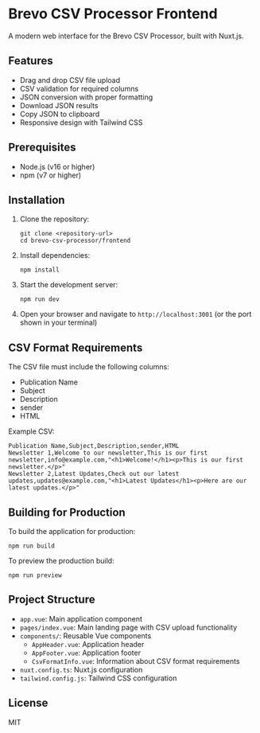 # Brevo CSV Processor Frontend

A modern web interface for the Brevo CSV Processor, built with Nuxt.js.

## Features

- Drag and drop CSV file upload
- CSV validation for required columns
- JSON conversion with proper formatting
- Download JSON results
- Copy JSON to clipboard
- Responsive design with Tailwind CSS

## Prerequisites

- Node.js (v16 or higher)
- npm (v7 or higher)

## Installation

1. Clone the repository:
   ```
   git clone <repository-url>
   cd brevo-csv-processor/frontend
   ```

2. Install dependencies:
   ```
   npm install
   ```

3. Start the development server:
   ```
   npm run dev
   ```

4. Open your browser and navigate to `http://localhost:3001` (or the port shown in your terminal)

## CSV Format Requirements

The CSV file must include the following columns:
- Publication Name
- Subject
- Description
- sender
- HTML

Example CSV:
```
Publication Name,Subject,Description,sender,HTML
Newsletter 1,Welcome to our newsletter,This is our first newsletter,info@example.com,"<h1>Welcome!</h1><p>This is our first newsletter.</p>"
Newsletter 2,Latest Updates,Check out our latest updates,updates@example.com,"<h1>Latest Updates</h1><p>Here are our latest updates.</p>"
```

## Building for Production

To build the application for production:

```
npm run build
```

To preview the production build:

```
npm run preview
```

## Project Structure

- `app.vue`: Main application component
- `pages/index.vue`: Main landing page with CSV upload functionality
- `components/`: Reusable Vue components
  - `AppHeader.vue`: Application header
  - `AppFooter.vue`: Application footer
  - `CsvFormatInfo.vue`: Information about CSV format requirements
- `nuxt.config.ts`: Nuxt.js configuration
- `tailwind.config.js`: Tailwind CSS configuration

## License

MIT

